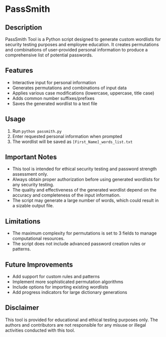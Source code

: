 # PassSmith

## Description
PassSmith Tool is a Python script designed to generate custom wordlists for security testing purposes and employee education. It creates permutations and combinations of user-provided personal information to produce a comprehensive list of potential passwords.

## Features
- Interactive input for personal information
- Generates permutations and combinations of input data
- Applies various case modifications (lowercase, uppercase, title case)
- Adds common number suffixes/prefixes
- Saves the generated wordlist to a text file

## Usage
1. Run `python passmith.py`
2. Enter requested personal information when prompted
3. The wordlist will be saved as `[First_Name]_words_list.txt`

## Important Notes
- This tool is intended for ethical security testing and password strength assessment only.
- Always obtain proper authorization before using generated wordlists for any security testing.
- The quality and effectiveness of the generated wordlist depend on the accuracy and completeness of the input information.
- The script may generate a large number of words, which could result in a sizable output file.

## Limitations
- The maximum complexity for permutations is set to 3 fields to manage computational resources.
- The script does not include advanced password creation rules or patterns.

## Future Improvements
- Add support for custom rules and patterns
- Implement more sophisticated permutation algorithms
- Include options for importing existing wordlists
- Add progress indicators for large dictionary generations

## Disclaimer
This tool is provided for educational and ethical testing purposes only. The authors and contributors are not responsible for any misuse or illegal activities conducted with this tool.
